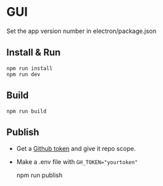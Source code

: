 # GUI

Set the app version number in electron/package.json

## Install & Run

	npm run install
	npm run dev

## Build

	npm run build

## Publish

* Get a [Github token](https://github.com/settings/tokens) and give it repo scope.
* Make a .env file with ```GH_TOKEN="yourtoken"```

	npm run publish